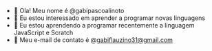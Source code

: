 - 👋 Ola! Meu nome é @gabipascoalinoto
- 👀 Eu estou interessado em aprender a programar novas linguagens 
- 🌱 Eu estou aprendendo a programar recentemente a linguagem JavaScript e Scratch
- 💞️ Meu e-mail de contato é @gabiflauzino31@gmail.com


<!---
gabipascoalinoto/gabipascoalinoto is a ✨ special ✨ repository because its `README.md` (this file) appears on your GitHub profile.
You can click the Preview link to take a look at your changes.
--->
